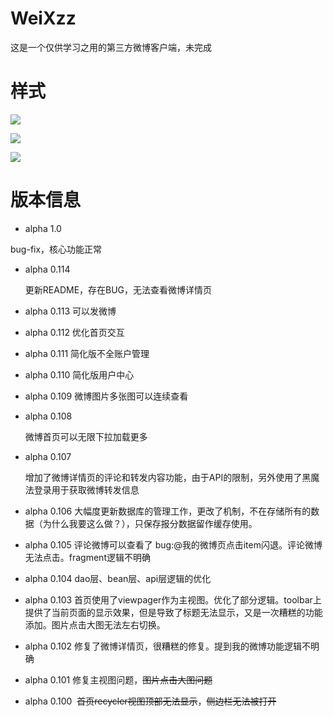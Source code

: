 # WeiXzz

这是一个仅供学习之用的第三方微博客户端，未完成



# 样式

![](https://raw.githubusercontent.com/finderlo/SomeFile/master/weixzz1.jpeg)

![](https://raw.githubusercontent.com/finderlo/SomeFile/master/weixzz2.jpeg)

![](https://raw.githubusercontent.com/finderlo/SomeFile/master/weixzz3.jpeg)

# 版本信息


* alpha 1.0
 
 bug-fix，核心功能正常

* alpha 0.114

  更新README，存在BUG，无法查看微博详情页

* alpha 0.113
  可以发微博

* alpha 0.112
  优化首页交互

* alpha 0.111
  简化版不全账户管理

* alpha 0.110
  简化版用户中心

* alpha 0.109
  微博图片多张图可以连续查看

* alpha 0.108

  微博首页可以无限下拉加载更多

* alpha 0.107

  增加了微博详情页的评论和转发内容功能，由于API的限制，另外使用了黑魔法登录用于获取微博转发信息

* alpha 0.106
  大幅度更新数据库的管理工作，更改了机制，不在存储所有的数据（为什么我要这么做？），只保存报分数据留作缓存使用。

* alpha 0.105 
  评论微博可以查看了 bug:@我的微博页点击item闪退。评论微博无法点击。fragment逻辑不明确

* alpha 0.104
  dao层、bean层、api层逻辑的优化

* alpha 0.103
  首页使用了viewpager作为主视图。优化了部分逻辑。toolbar上提供了当前页面的显示效果，但是导致了标题无法显示，又是一次糟糕的功能添加。图片点击大图无法左右切换。

* alpha 0.102
  修复了微博详情页，很糟糕的修复。提到我的微博功能逻辑不明确

* alpha 0.101
  修复主视图问题，~~图片点击大图问题~~

* alpha 0.100 
  ~~首页recycler视图顶部无法显示~~，~~侧边栏无法被打开~~
